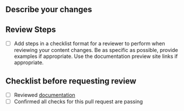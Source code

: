 <!--lint disable no-undefined-references no-file-name-irregular-characters -->

## Describe your changes

## Review Steps

- [ ] Add steps in a checklist format for a reviewer to perform when reviewing your content changes. Be as specific as possible, provide examples if appropriate. Use the documentation preview site links if appropriate.

## Checklist before requesting review

- [ ] Reviewed [documentation](https://guidebook.civicactions.com/en/latest/about-this-guidebook/editing-the-guidebook/#step-4-make-your-pull-request-pr)
- [ ] Confirmed all checks for this pull request are passing

<!--lint enable no-undefined-references no-file-name-irregular-characters -->
